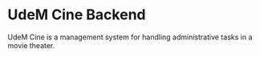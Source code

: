 # UdeM Cine Backend

UdeM Cine is a management system for handling administrative tasks in a movie theater.
